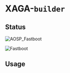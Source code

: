# XAGA-`builder`


## Status
![AOSP_Fastboot](https://github.com/Jefino9488/XAGA-builder/workflows/AOSP_Fastboot/badge.svg)

![Fastboot](https://github.com/Jefino9488/XAGA-builder/workflows/Fastboot/badge.svg)

## Usage

